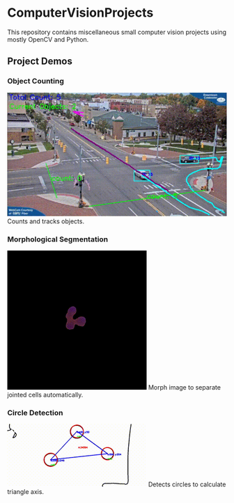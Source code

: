 # ComputerVisionProjects
This repository contains miscellaneous small computer vision projects using mostly OpenCV and Python.

## Project Demos

### Object Counting
![Object Counting](crossing_line/counting_objects_exemple.gif)
Counts and tracks objects.

### Morphological Segmentation
![Morphological](morphological_segmentation/cell_segmentation.gif)
Morph image to separate jointed cells automatically.

### Circle Detection
![Circle](circle_detection/circlesexemple.gif)
Detects circles to calculate triangle axis.

